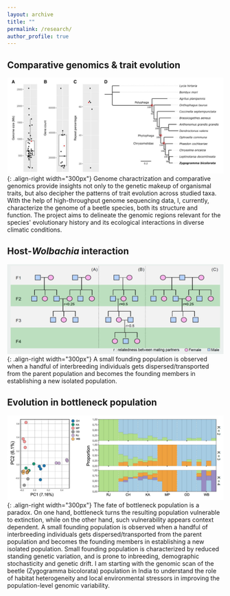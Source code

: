 ```yaml
---
layout: archive
title: ""
permalink: /research/
author_profile: true
---
```


Comparative genomics & trait evolution
------
![image1](/images/image1.jpg){: .align-right width="300px"}
Genome charactrization and comparative genomics provide insights not only to the genetic makeup of organismal traits, but also decipher the patterns of trait evolution across studied taxa. With the help of high-throughput genome sequencing data, I, currently, characterize the genome of a beetle species, both its structure and function. The project aims to delineate the genomic regions relevant for the species' evolutionary history and its ecological interactions in diverse climatic conditions.


Host-*Wolbachia* interaction
------
![image2](/images/image2.jpg){: .align-right width="300px"}
A small founding population is observed when a handful of interbreeding individuals gets dispersed/transported from the parent population and becomes the founding members in establishing a new isolated population.


Evolution in bottleneck population
------
![image3](/images/image3.jpg){: .align-right width="300px"}
The fate of bottleneck population is a paradox. On one hand, bottleneck turns the resulting population vulnerable to extinction, while on the other hand, such vulnerability appears context dependent. A small founding population is observed when a handful of interbreeding individuals gets dispersed/transported from the parent population and becomes the founding members in establishing a new isolated population.
Small founding population is characterized by reduced standing genetic variation, and is prone to inbreeding, demographic stochasticity and genetic drift.
I am starting with the genomic scan of the beetle (Zygogramma bicolorata) population in India to understand the role of habitat heterogeneity and local environmental stressors in improving the population-level genomic variability.

